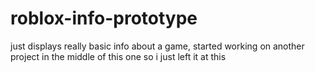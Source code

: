 # roblox-info-prototype
just displays really basic info about a game, started working on another project in the middle of this one so i just left it at this
